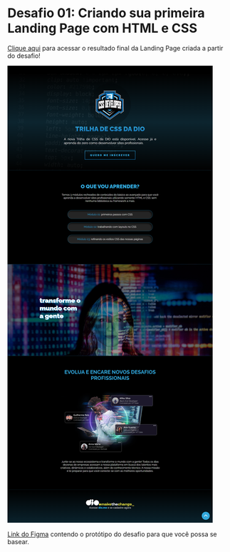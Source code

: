 # Desafio 01: Criando sua primeira Landing Page com HTML e CSS

[Clique aqui](https://trilha-css-desafio-01-iota.vercel.app/) para acessar o resultado final da Landing Page criada a partir do desafio!

![image](./image/image-readme.png)

[Link do Figma](https://www.figma.com/file/3PiokoJj9IhGDnNiWAJbz7/DIO---Desafio-01?node-id=2%3A6) contendo o protótipo do desafio para
que você possa se basear.
